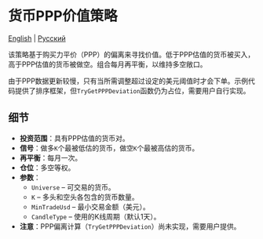 # 货币PPP价值策略
[English](README.md) | [Русский](README_ru.md)

该策略基于购买力平价（PPP）的偏离来寻找价值。低于PPP估值的货币被买入，高于PPP估值的货币被做空。组合每月再平衡，以维持多空敞口。

由于PPP数据更新较慢，只有当所需调整超过设定的美元阈值时才会下单。示例代码提供了排序框架，但`TryGetPPPDeviation`函数仍为占位，需要用户自行实现。

## 细节

- **投资范围**：具有PPP估值的货币对。
- **信号**：做多`K`个最被低估的货币，做空`K`个最被高估的货币。
- **再平衡**：每月一次。
- **仓位**：多空等权。
- **参数**：
  - `Universe` – 可交易的货币。
  - `K` – 多头和空头各包含的货币数量。
  - `MinTradeUsd` – 最小交易金额（美元）。
  - `CandleType` – 使用的K线周期（默认1天）。
- **注意**：PPP偏离计算（`TryGetPPPDeviation`）尚未实现，需要用户提供。
